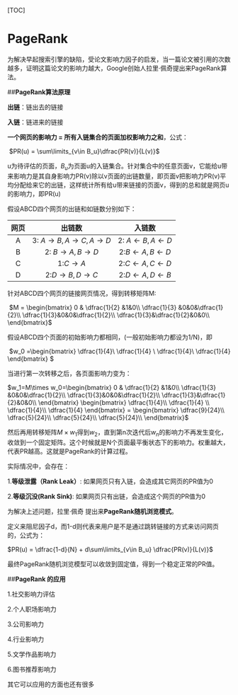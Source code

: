 [TOC]

# PageRank

为解决早起搜索引擎的缺陷，受论文影响力因子的启发，当一篇论文被引用的次数越多，证明这篇论文的影响力越大，Google创始人拉里·佩奇提出来PageRank算法。

##**PageRank算法原理**

**出链**：链出去的链接

**入链**：链进来的链接

**一个网页的影响力 = 所有入链集合的页面加权影响力之和**，公式：

​			$PR(u) = \sum\limits_{v\in B_u}\dfrac{PR(v)}{L(v)}$

u为待评估的页面，$B_u$为页面u的入链集合。针对集合中的任意页面v，它能给u带来影响力是其自身影响力PR(v)除以v页面的出链数量，即页面v把影响力PR(v)平均分配给来它的出链，这样统计所有给u带来链接的页面v，得到的总和就是网页u的影响力，即PR(u)

假设ABCD四个网页的出链和如链数分别如下：

| 网页 |            出链数            |              入链数              |
| :--: | :--------------------------: | :------------------------------: |
|  A   | 3: $A\to B ,A\to C, A \to D$ | 2: $A\leftarrow B,A\leftarrow D$ |
|  B   |      2: $B\to A,B\to D$      | 2:$B\leftarrow A, B\leftarrow D$ |
|  C   |          1:$C\to A$          | 2:$C\leftarrow A,C\leftarrow D$  |
|  D   |      2:$D\to B,D\to C$       | 2:$D\leftarrow A, D\leftarrow B$ |

针对ABCD四个网页的链接网页情况，得到转移矩阵M:

​			$M = \begin{bmatrix} 0 & \dfrac{1}{2} &1&0\\ \dfrac{1}{3} &0&0&\dfrac{1}{2}\\ \dfrac{1}{3}&0&0&\dfrac{1}{2}\\ \dfrac{1}{3}&\dfrac{1}{2}&0&0\\ \end{bmatrix}$

假设ABCD四个页面的初始影响力都相同，(一般初始影响力都设为1/N)，即

​			$w_0 =\begin{bmatrix}  \dfrac{1}{4}\\ \dfrac{1}{4} \\ \dfrac{1}{4}\\ \dfrac{1}{4} \end{bmatrix} $

当进行第一次转移之后，各页面影响力变为：

$w_1=M\times w_0=\begin{bmatrix} 0 & \dfrac{1}{2} &1&0\\ \dfrac{1}{3} &0&0&\dfrac{1}{2}\\ \dfrac{1}{3}&0&0&\dfrac{1}{2}\\ \dfrac{1}{3}&\dfrac{1}{2}&0&0\\ \end{bmatrix} \begin{bmatrix}  \dfrac{1}{4}\\ \dfrac{1}{4} \\ \dfrac{1}{4}\\ \dfrac{1}{4} \end{bmatrix} = \begin{bmatrix} \dfrac{9}{24}\\ \dfrac{5}{24}\\ \dfrac{5}{24}\\ \dfrac{5}{24}\\ \end{bmatrix}$

然后再用转移矩阵$M\times w_1$得到$w_2$，直到第n次迭代后$w_n$的影响力不再发生变化，收敛到一个固定矩阵。这个时候就是N个页面最平衡状态下的影响力。权重越大，代表PR越高。这就是PageRank的计算过程。

实际情况中，会存在：

1.**等级泄露（Rank Leak）**: 如果网页只有入链，会造成其它网页的PR值为0

2.**等级沉没(Rank Sink)**: 如果网页只有出链，会造成这个网页的PR值为0

为解决上述问题，拉里·佩奇 提出来**PageRank随机浏览模式**。

定义来阻尼因子d，而1-d则代表来用户是不是通过跳转链接的方式来访问网页的，公式为：

$PR(u) = \dfrac{1-d}{N} + d\sum\limits_{v\in B_u} \dfrac{PR(v)}{L(v)}$

最终PageRank随机浏览模型可以收敛到固定值，得到一个稳定正常的PR值。

##**PageRank 的应用**

1.社交影响力评估

2.个人职场影响力

3.公司影响力

4.行业影响力

5.文学作品影响力

6.图书推荐影响力

其它可以应用的方面也还有很多

